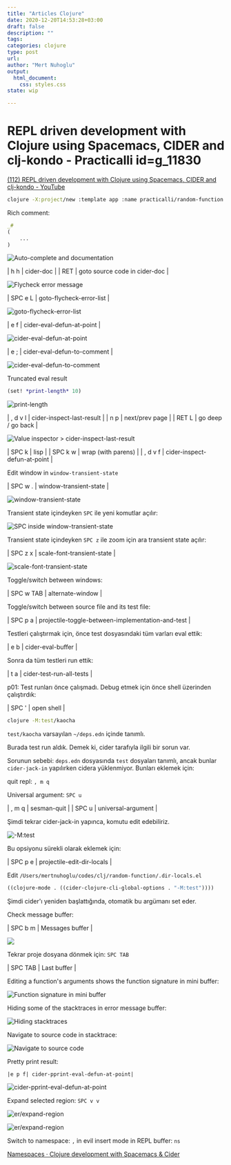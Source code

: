 ```yaml
--- 
title: "Articles Clojure"
date: 2020-12-20T14:53:28+03:00 
draft: false
description: ""
tags:
categories: clojure
type: post
url:
author: "Mert Nuhoglu"
output:
  html_document:
    css: styles.css
state: wip

---
```


# REPL driven development with Clojure using Spacemacs, CIDER and clj-kondo - Practicalli id=g_11830

[(112) REPL driven development with Clojure using Spacemacs, CIDER and clj-kondo - YouTube](https://www.youtube.com/watch?v=NDrpclY54E0&list=PLpr9V-R8ZxiCHMl2_dn1Fovcd34Oz45su&index=19)

```bash
clojure -X:project/new :template app :name practicalli/random-function
```

Rich comment:

```clj
_#
(
	...
)
```

![Auto-complete and documentation](/Users/mertnuhoglu/gdrive/keynote_resimler/screencapture/scs20201219_155117.jpg)

  | h h       | cider-doc                                         |
  | RET       | goto source code in cider-doc                     |

![Flycheck error message](/Users/mertnuhoglu/gdrive/keynote_resimler/screencapture/scs20201219_162747.jpg)

  | SPC e L   | goto-flycheck-error-list                          |

![goto-flycheck-error-list](/Users/mertnuhoglu/gdrive/keynote_resimler/screencapture/scs20201219_162831.jpg)

  | e f       | cider-eval-defun-at-point                         |

![cider-eval-defun-at-point](/Users/mertnuhoglu/gdrive/keynote_resimler/screencapture/scs20201219_163219.jpg)

  | e ;       | cider-eval-defun-to-comment                       |

![cider-eval-defun-to-comment](/Users/mertnuhoglu/gdrive/keynote_resimler/screencapture/scs20201219_163352.jpg)

Truncated eval result

```clj
(set! *print-length* 10)
```

![*print-length*](/Users/mertnuhoglu/gdrive/keynote_resimler/screencapture/scs20201219_204343.jpg)

  | , d v l   | cider-inspect-last-result                         |
  | n p       | next/prev page                                    |
  | RET L     | go deep / go back                                 |

![Value inspector > cider-inspect-last-result](/Users/mertnuhoglu/gdrive/keynote_resimler/screencapture/scs20201219_204431.jpg)

  | SPC k     | lisp                                              |
  | SPC k w   | wrap (with parens)                                |
  | , d v f   | cider-inspect-defun-at-point                      |

Edit window in `window-transient-state`

  | SPC w .   | window-transient-state                            |

![window-transient-state](/Users/mertnuhoglu/gdrive/keynote_resimler/screencapture/scs20201219_210925.jpg)

Transient state içindeyken `SPC` ile yeni komutlar açılır:

![SPC inside window-transient-state](/Users/mertnuhoglu/gdrive/keynote_resimler/screencapture/scs20201219_211253.jpg)

Transient state içindeyken `SPC z` ile zoom için ara transient state açılır:

  | SPC z x   | scale-font-transient-state                        |

![scale-font-transient-state](/Users/mertnuhoglu/gdrive/keynote_resimler/screencapture/scs20201219_211406.jpg)

Toggle/switch between windows:

  | SPC w TAB | alternate-window                                  |

Toggle/switch between source file and its test file:

  | SPC p a   | projectile-toggle-between-implementation-and-test |

Testleri çalıştırmak için, önce test dosyasındaki tüm varları eval ettik:

  | e b       | cider-eval-buffer                                 |

Sonra da tüm testleri run ettik:

  | t a       | cider-test-run-all-tests                          |

p01: Test runları önce çalışmadı. Debug etmek için önce shell üzerinden çalıştırdık:

  | SPC '     | open shell                                        |

```bash
clojure -M:test/kaocha
```

`test/kaocha` varsayılan `~/deps.edn` içinde tanımlı.

Burada test run aldık. Demek ki, cider tarafıyla ilgili bir sorun var.

Sorunun sebebi: `deps.edn` dosyasında `test` dosyaları tanımlı, ancak bunlar `cider-jack-in` yapılırken cidera yüklenmiyor. Bunları eklemek için:

quit repl: `, m q`

Universal argument: `SPC u`

  | , m q     | sesman-quit                                       |
  | SPC u     | universal-argument                                |

Şimdi tekrar cider-jack-in yapınca, komutu edit edebiliriz.

![-M:test](/Users/mertnuhoglu/gdrive/keynote_resimler/screencapture/scs20201219_232213.jpg)

Bu opsiyonu sürekli olarak eklemek için:

  | SPC p e   | projectile-edit-dir-locals                        |

Edit `/Users/mertnuhoglu/codes/clj/random-function/.dir-locals.el`

```clj
((clojure-mode . ((cider-clojure-cli-global-options . "-M:test"))))
```

Şimdi cider'ı yeniden başlattığında, otomatik bu argümanı set eder.

Check message buffer:

  | SPC b m   | Messages buffer                                   |
	
![](/Users/mertnuhoglu/gdrive/keynote_resimler/screencapture/scs20201219_233743.jpg)

Tekrar proje dosyana dönmek için: `SPC TAB`

  | SPC TAB   | Last buffer                                       |

Editing a function's arguments shows the function signature in mini buffer:

![Function signature in mini buffer](/Users/mertnuhoglu/gdrive/keynote_resimler/screencapture/scs20201220_111329.jpg)

Hiding some of the stacktraces in error message buffer:

![Hiding stacktraces](/Users/mertnuhoglu/gdrive/keynote_resimler/screencapture/scs20201220_112714.jpg)

Navigate to source code in stacktrace:

![Navigate to source code](/Users/mertnuhoglu/gdrive/keynote_resimler/screencapture/scs20201220_112815.jpg)

Pretty print result:

	|e p f| cider-pprint-eval-defun-at-point|

![cider-pprint-eval-defun-at-point](/Users/mertnuhoglu/gdrive/keynote_resimler/screencapture/scs20201220_114414.jpg)

Expand selected region: `SPC v v`

![er/expand-region](/Users/mertnuhoglu/gdrive/keynote_resimler/screencapture/scs20201220_161445.jpg)

![er/expand-region](/Users/mertnuhoglu/gdrive/keynote_resimler/screencapture/scs20201220_161519.jpg)

Switch to namespace: `,` in evil insert mode in REPL buffer: `ns`

[Namespaces · Clojure development with Spacemacs & Cider](https://practicalli.github.io/spacemacs/navigating-code/namespaces.html)

